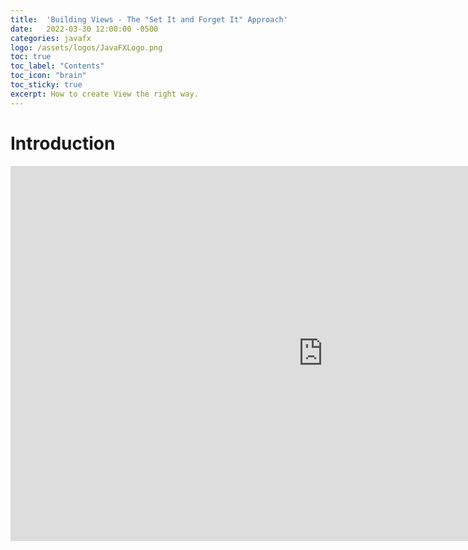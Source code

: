 ```yaml
---
title:  'Building Views - The "Set It and Forget It" Approach'
date:   2022-03-30 12:00:00 -0500
categories: javafx
logo: /assets/logos/JavaFXLogo.png
toc: true
toc_label: "Contents"
toc_icon: "brain"
toc_sticky: true
excerpt: How to create View the right way.
---
```


# Introduction

<iframe width="1000" height="600" src="https://www.youtube.com/embed/tLq27iOW0R0" title="YouTube video player" frameborder="0" allow="accelerometer; autoplay; clipboard-write; encrypted-media; gyroscope; picture-in-picture" allowfullscreen></iframe>
